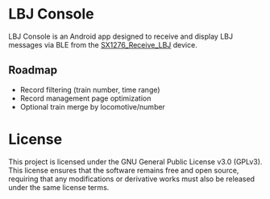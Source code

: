 # LBJ Console

LBJ Console is an Android app designed to receive and display LBJ messages via BLE from the [SX1276_Receive_LBJ](https://github.com/undef-i/SX1276_Receive_LBJ) device.

## Roadmap
- Record filtering (train number, time range)
- Record management page optimization
- Optional train merge by locomotive/number

# License

This project is licensed under the GNU General Public License v3.0 (GPLv3). This license ensures that the software remains free and open source, requiring that any modifications or derivative works must also be released under the same license terms.